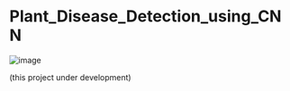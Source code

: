 # Plant_Disease_Detection_using_CNN
 
![image](https://github.com/arpy8/Plant_Disease_Detection_using_CNN/assets/74809468/18caf26f-a144-4a1a-83ff-cd9c5c074507)

(this project under development)
